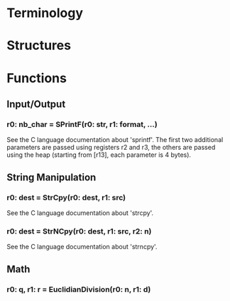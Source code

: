 # Terminology

# Structures

# Functions

## Input/Output

### r0: nb_char = SPrintF(r0: str, r1: format, ...)
See the C language documentation about 'sprintf'.
The first two additional parameters are passed using registers r2 and r3, 
the others are passed using the heap (starting from \[r13\], each parameter is 4 bytes).

## String Manipulation

### r0: dest = StrCpy(r0: dest, r1: src)
See the C language documentation about 'strcpy'.

### r0: dest = StrNCpy(r0: dest, r1: src, r2: n)
See the C language documentation about 'strncpy'.

## Math

### r0: q, r1: r = EuclidianDivision(r0: n, r1: d)


